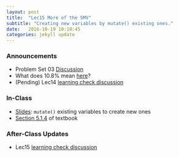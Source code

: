 ```yaml
---
layout: post
title:  "Lec15 More of the 5MV"
subtitle: "Creating new variables by mutate() existing ones."
date:   2016-10-19 10:10:45
categories: jekyll update
---
```




### Announcements

* Problem Set 03 <a href = "{{ site.baseurl }}/assets/PS/PS-03_discussion.html" target = "_blank">Discussion</a>
* What does 10.8% mean [here](https://twitter.com/realDonaldTrump/status/780783037743267840)?
* (Pending) Lec14 <a href = "{{ site.baseurl }}/assets/LC/more_data_manipulation.html" target = "_blank">learning check discussion</a>






### In-Class

* <a href = "{{ site.baseurl }}/assets/2-Data/more_5MV.html" target = "_blank">Slides</a>: `mutate()` existing variables to create new ones
* <a href = "https://rudeboybert.github.io/IntroStatDataSciences/5-manip.html#create-new-variableschange-old-variables-using-mutate" target = "_blank">Section 5.1.4</a> of textbook



### After-Class Updates

* Lec15 <a href = "{{ site.baseurl }}/assets/LC/more_data_manipulation_2.html" target = "_blank">learning check discussion</a>

